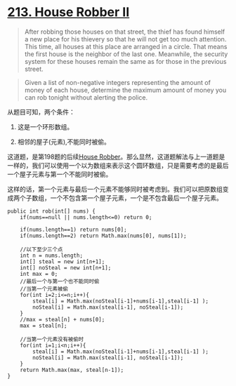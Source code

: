 # [213. House Robber II](https://leetcode.com/problems/house-robber-ii/)

> After robbing those houses on that street, the thief has found himself a new place for his thievery so that he will not get too much attention. This time, all houses at this place are arranged in a circle. That means the first house is the neighbor of the last one. Meanwhile, the security system for these houses remain the same as for those in the previous street.

> Given a list of non-negative integers representing the amount of money of each house, determine the maximum amount of money you can rob tonight without alerting the police.

从题目可知，两个条件：

1. 这是一个环形数组。

2. 相邻的屋子(元素),不能同时被偷。

这道题，是第198题的后续[House Robber](https://leetcode.com/problems/house-robber/)。那么显然，这道题解法与上一道题是一样的，我们可以使用一个以为数组来表示这个圆环数组，只是需要考虑的是最后一个屋子元素与第一个不能同时被偷。

这样的话，第一个元素与最后一个元素不能够同时被考虑到。我们可以把原数组变成两个子数组，一个不包含第一个屋子元素，一个是不包含最后一个屋子元素。

    public int rob(int[] nums) {
        if(nums==null || nums.length<=0) return 0;
        
        if(nums.length==1) return nums[0];
        if(nums.length==2) return Math.max(nums[0], nums[1]);
        
        //以下至少三个点
        int n = nums.length;
        int[] steal = new int[n+1];
        int[] noSteal = new int[n+1];
        int max = 0;
        //最后一个与第一个也不能同时偷
        //当第一个元素被偷
        for(int i=2;i<=n;i++){
            steal[i] = Math.max(noSteal[i-1]+nums[i-1],steal[i-1] );
            noSteal[i] = Math.max(steal[i-1], noSteal[i-1]);
        }
        //max = steal[n] + nums[0];
        max = steal[n];
        
        //当第一个元素没有被偷时
        for(int i=1;i<n;i++){
            steal[i] = Math.max(noSteal[i-1]+nums[i-1],steal[i-1] );
            noSteal[i] = Math.max(steal[i-1], noSteal[i-1]);
        }
        return Math.max(max, steal[n-1]);
    }
